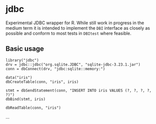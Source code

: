 # jdbc

Experimental JDBC wrapper for R. While still work in progress in the medium term
it is intended
to implement the `DBI` interface as closely as possible and conform to most
tests in `DBItest` where feasible.

## Basic usage
```
library("jdbc")
drv = jdbc::jdbc("org.sqlite.JDBC", "sqlite-jdbc-3.23.1.jar")
conn = dbConnect(drv, "jdbc:sqlite::memory:")

data("iris")
dbCreateTable(conn, "iris", iris)

stmt = dbSendStatement(conn, "INSERT INTO iris VALUES (?, ?, ?, ?, ?)")
dbBind(stmt, iris)

dbReadTable(conn, "iris")
```

...


